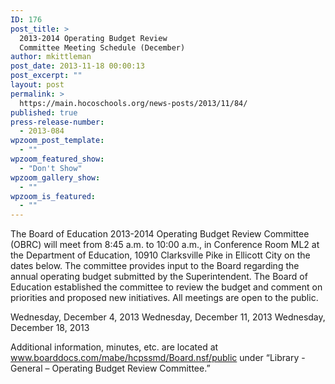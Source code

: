 ```yaml
---
ID: 176
post_title: >
  2013-2014 Operating Budget Review
  Committee Meeting Schedule (December)
author: mkittleman
post_date: 2013-11-18 00:00:13
post_excerpt: ""
layout: post
permalink: >
  https://main.hocoschools.org/news-posts/2013/11/84/
published: true
press-release-number:
  - 2013-084
wpzoom_post_template:
  - ""
wpzoom_featured_show:
  - "Don't Show"
wpzoom_gallery_show:
  - ""
wpzoom_is_featured:
  - ""
---
```

The Board of Education 2013-2014 Operating Budget Review Committee (OBRC) will meet from 8:45 a.m. to 10:00 a.m., in Conference Room ML2 at the Department of Education, 10910 Clarksville Pike in Ellicott City on the dates below. The committee provides input to the Board regarding the annual operating budget submitted by the Superintendent. The Board of Education established the committee to review the budget and comment on priorities and proposed new initiatives. All meetings are open to the public.

Wednesday, December 4, 2013
Wednesday, December 11, 2013
Wednesday, December 18, 2013

Additional information, minutes, etc. are located at <a href="http://www.hcpss.org/news/www.boarddocs.com/mabe/hcpssmd/Board.nsf/public" target="_blank">www.boarddocs.com/mabe/hcpssmd/Board.nsf/public</a> under “Library - General – Operating Budget Review Committee.”